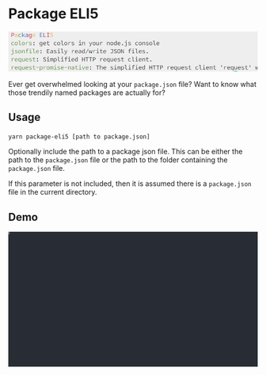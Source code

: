 # Package ELI5

![](./package-eli5.png)

Ever get overwhelmed looking at your `package.json` file? Want to know what those trendily named packages are actually for?

## Usage

```bash
yarn package-eli5 [path to package.json]
```

Optionally include the path to a package json file. This can be either the path to the `package.json` file or the path to the folder containing the `package.json` file.

If this parameter is not included, then it is assumed there is a `package.json` file in the current directory.


## Demo
<p align="center">
  <img src="./example.svg" />
</p>